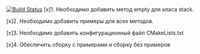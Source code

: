 [![Build Status](https://travis-ci.org/sasessw/homework1.svg?branch=master)](https://travis-ci.org/sasessw/homework1)
[x]1. Необходимо добавить метод empty для класа stack.

[x]2. Необходимо добавить примеры для всех методов.

[x]3. Необходимо добавить конфигурационный файл CMakeLists.txt

[x]4. Обеспечить сборку с примерами и сборку без примеров
